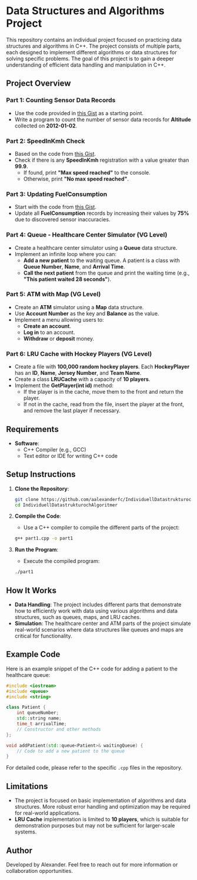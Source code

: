 # Data Structures and Algorithms Project

This repository contains an individual project focused on practicing data structures and algorithms in C++. The project consists of multiple parts, each designed to implement different algorithms or data structures for solving specific problems. The goal of this project is to gain a deeper understanding of efficient data handling and manipulation in C++.

## Project Overview

### Part 1: Counting Sensor Data Records

- Use the code provided in [this Gist](https://gist.github.com/aspcodenet/35b137316df262ff744e3a583bb388d0) as a starting point.
- Write a program to count the number of sensor data records for **Altitude** collected on **2012-01-02**.

### Part 2: SpeedInKmh Check

- Based on the code from [this Gist](https://gist.github.com/aspcodenet/35b137316df262ff744e3a583bb388d0).
- Check if there is any **SpeedInKmh** registration with a value greater than **99.9**.
  - If found, print **"Max speed reached"** to the console.
  - Otherwise, print **"No max speed reached"**.

### Part 3: Updating FuelConsumption

- Start with the code from [this Gist](https://gist.github.com/aspcodenet/35b137316df262ff744e3a583bb388d0).
- Update all **FuelConsumption** records by increasing their values by **75%** due to discovered sensor inaccuracies.

### Part 4: Queue - Healthcare Center Simulator (VG Level)

- Create a healthcare center simulator using a **Queue** data structure.
- Implement an infinite loop where you can:
  - **Add a new patient** to the waiting queue. A patient is a class with **Queue Number**, **Name**, and **Arrival Time**.
  - **Call the next patient** from the queue and print the waiting time (e.g., **"This patient waited 28 seconds"**).

### Part 5: ATM with Map (VG Level)

- Create an **ATM** simulator using a **Map** data structure.
- Use **Account Number** as the key and **Balance** as the value.
- Implement a menu allowing users to:
  - **Create an account**.
  - **Log in** to an account.
  - **Withdraw** or **deposit** money.

### Part 6: LRU Cache with Hockey Players (VG Level)

- Create a file with **100,000 random hockey players**. Each **HockeyPlayer** has an **ID**, **Name**, **Jersey Number**, and **Team Name**.
- Create a class **LRUCache<HockeyPlayer>** with a capacity of **10 players**.
- Implement the **GetPlayer(int id)** method:
  - If the player is in the cache, move them to the front and return the player.
  - If not in the cache, read from the file, insert the player at the front, and remove the last player if necessary.

## Requirements

- **Software**:
  - C++ Compiler (e.g., GCC)
  - Text editor or IDE for writing C++ code

## Setup Instructions

1. **Clone the Repository**:
   ```bash
   git clone https://github.com/aalexanderfc/IndividuellDatastrukturochAlgoritmer.git
   cd IndividuellDatastrukturochAlgoritmer
   ```

2. **Compile the Code**:
   - Use a C++ compiler to compile the different parts of the project:
   ```bash
   g++ part1.cpp -o part1
   ```

3. **Run the Program**:
   - Execute the compiled program:
   ```bash
   ./part1
   ```

## How It Works

- **Data Handling**: The project includes different parts that demonstrate how to efficiently work with data using various algorithms and data structures, such as queues, maps, and LRU caches.
- **Simulation**: The healthcare center and ATM parts of the project simulate real-world scenarios where data structures like queues and maps are critical for functionality.

## Example Code

Here is an example snippet of the C++ code for adding a patient to the healthcare queue:

```cpp
#include <iostream>
#include <queue>
#include <string>

class Patient {
    int queueNumber;
    std::string name;
    time_t arrivalTime;
    // Constructor and other methods
};

void addPatient(std::queue<Patient>& waitingQueue) {
    // Code to add a new patient to the queue
}
```

For detailed code, please refer to the specific `.cpp` files in the repository.

## Limitations

- The project is focused on basic implementation of algorithms and data structures. More robust error handling and optimization may be required for real-world applications.
- **LRU Cache** implementation is limited to **10 players**, which is suitable for demonstration purposes but may not be sufficient for larger-scale systems.


## Author

Developed by Alexander. Feel free to reach out for more information or collaboration opportunities.

